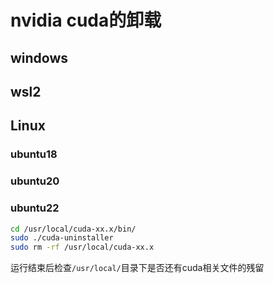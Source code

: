 # nvidia cuda的卸载

## windows

## wsl2

## Linux

### ubuntu18

### ubuntu20

### ubuntu22

```bash
cd /usr/local/cuda-xx.x/bin/
sudo ./cuda-uninstaller
sudo rm -rf /usr/local/cuda-xx.x
```

运行结束后检查`/usr/local/`目录下是否还有cuda相关文件的残留
